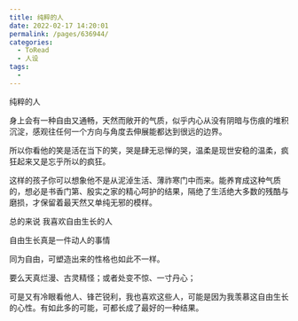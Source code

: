 ```yaml
---
title: 纯粹的人
date: 2022-02-17 14:20:01
permalink: /pages/636944/
categories:
  - ToRead
  - 人设
tags:
  - 
---
```

纯粹的人

身上会有一种自由又通畅，天然而敞开的气质，似乎内心从没有阴暗与伤痕的堆积沉淀，感观往任何一个方向与角度去伸展能都达到很远的边界。

所以你看他的笑是活在当下的笑，哭是肆无忌惮的哭，温柔是现世安稳的温柔，疯狂起来又是忘乎所以的疯狂。

这样的孩子你可以想象他不是从泥淖生活、薄祚寒门中而来。能养育成这种气质的，想必是书香门第、殷实之家的精心呵护的结果，隔绝了生活绝大多数的残酷与磨损，才保留着最天然又单纯无邪的模样。

总的来说 我喜欢自由生长的人

自由生长真是一件动人的事情

同为自由，可塑造出来的性格也如此不一样。

要么天真烂漫、古灵精怪；或者处变不惊、一寸丹心；

可是又有冷眼看他人、锋芒锐利，我也喜欢这些人，可能是因为我羡慕这自由生长的心性。有如此多的可能，可都长成了最好的一种结果。

